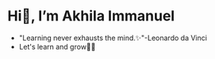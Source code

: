 # Hi👋, I’m Akhila Immanuel
- "Learning never exhausts the mind.✨"-Leonardo da Vinci
- Let's learn and grow🌱💞️

<!---
AkhilaVasa/AkhilaVasa is a ✨ special ✨ repository because its `README.md` (this file) appears on your GitHub profile.
You can click the Preview link to take a look at your changes.
--->
